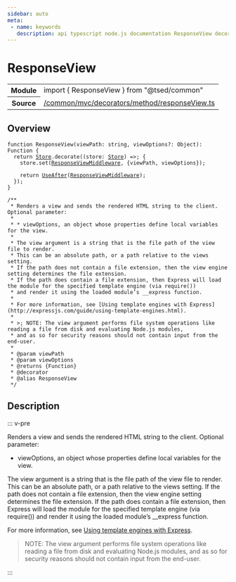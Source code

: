 ```yaml
---
sidebar: auto
meta:
 - name: keywords
   description: api typescript node.js documentation ResponseView decorator
---
```

# ResponseView <Badge text="Decorator" type="decorator"/>
<!-- Summary -->
<section class="symbol-info"><table class="is-full-width"><tbody><tr><th>Module</th><td><div class="lang-typescript"><span class="token keyword">import</span> { ResponseView }&nbsp;<span class="token keyword">from</span>&nbsp;<span class="token string">"@tsed/common"</span></div></td></tr><tr><th>Source</th><td><a href="https://github.com/Romakita/ts-express-decorators/blob/v4.30.2/src//common/mvc/decorators/method/responseView.ts#L0-L0">/common/mvc/decorators/method/responseView.ts</a></td></tr></tbody></table></section>

<!-- Overview -->
## Overview


<pre><code class="typescript-lang ">function <span class="token function">ResponseView</span><span class="token punctuation">(</span>viewPath<span class="token punctuation">:</span> <span class="token keyword">string</span><span class="token punctuation">,</span> viewOptions?<span class="token punctuation">:</span> Object<span class="token punctuation">)</span><span class="token punctuation">:</span> Function <span class="token punctuation">{</span>
  return <a href="/api/core/class/Store.html"><span class="token">Store</span></a>.<span class="token function">decorate</span><span class="token punctuation">(</span><span class="token punctuation">(</span>store<span class="token punctuation">:</span> <a href="/api/core/class/Store.html"><span class="token">Store</span></a><span class="token punctuation">)</span> =&gt<span class="token punctuation">;</span> <span class="token punctuation">{</span>
    store.<span class="token function">set</span><span class="token punctuation">(</span><a href="/api/common/mvc/components/ResponseViewMiddleware.html"><span class="token">ResponseViewMiddleware</span></a><span class="token punctuation">,</span> <span class="token punctuation">{</span>viewPath<span class="token punctuation">,</span> viewOptions<span class="token punctuation">}</span><span class="token punctuation">)</span><span class="token punctuation">;</span>

    return <span class="token function"><a href="/api/common/mvc/decorators/method/UseAfter.html"><span class="token">UseAfter</span></a></span><span class="token punctuation">(</span><a href="/api/common/mvc/components/ResponseViewMiddleware.html"><span class="token">ResponseViewMiddleware</span></a><span class="token punctuation">)</span><span class="token punctuation">;</span>
  <span class="token punctuation">}</span><span class="token punctuation">)</span><span class="token punctuation">;</span>
<span class="token punctuation">}</span>

/**
 * Renders a view and sends the rendered HTML <span class="token keyword">string</span> to the client. Optional parameter<span class="token punctuation">:</span>
 *
 * * viewOptions<span class="token punctuation">,</span> an object whose properties define local variables for the view.
 *
 * The view argument is a <span class="token keyword">string</span> that is the file path of the view file to render.
 * This can be an absolute path<span class="token punctuation">,</span> or a path relative to the views setting.
 * If the path does not contain a file extension<span class="token punctuation">,</span> then the view engine setting determines the file extension.
 * If the path does contain a file extension<span class="token punctuation">,</span> then Express will load the module for the specified template engine <span class="token punctuation">(</span>via <span class="token function">require</span><span class="token punctuation">(</span><span class="token punctuation">)</span><span class="token punctuation">)</span>
 * and render it using the loaded module’s __express function.
 *
 * For more information<span class="token punctuation">,</span> see <span class="token punctuation">[</span>Using template engines with Express<span class="token punctuation">]</span><span class="token punctuation">(</span>http<span class="token punctuation">:</span>//expressjs.com/guide/using-template-engines.html<span class="token punctuation">)</span>.
 *
 * &gt<span class="token punctuation">;</span> NOTE<span class="token punctuation">:</span> The view argument performs file system operations like reading a file <span class="token keyword">from</span> disk and evaluating Node.js modules<span class="token punctuation">,</span>
 * and <span class="token keyword">as</span> so for security reasons should not contain input <span class="token keyword">from</span> the end-user.
 *
 * @param viewPath
 * @param viewOptions
 * @returns <span class="token punctuation">{</span>Function<span class="token punctuation">}</span>
 * @decorator
 * @alias ResponseView
 */</code></pre>



<!-- Description -->
## Description

::: v-pre

Renders a view and sends the rendered HTML string to the client. Optional parameter:

* viewOptions, an object whose properties define local variables for the view.

The view argument is a string that is the file path of the view file to render.
This can be an absolute path, or a path relative to the views setting.
If the path does not contain a file extension, then the view engine setting determines the file extension.
If the path does contain a file extension, then Express will load the module for the specified template engine (via require())
and render it using the loaded module’s __express function.

For more information, see [Using template engines with Express](http://expressjs.com/guide/using-template-engines.html).

> NOTE: The view argument performs file system operations like reading a file from disk and evaluating Node.js modules,
and as so for security reasons should not contain input from the end-user.


:::